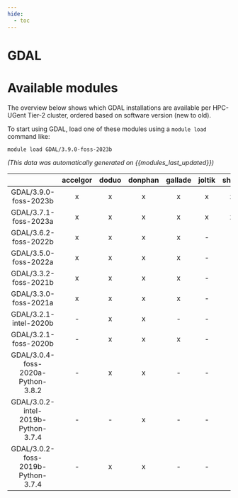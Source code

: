 ```yaml
---
hide:
  - toc
---
```


GDAL
====

# Available modules


The overview below shows which GDAL installations are available per HPC-UGent Tier-2 cluster, ordered based on software version (new to old).

To start using GDAL, load one of these modules using a `module load` command like:

```shell
module load GDAL/3.9.0-foss-2023b
```

*(This data was automatically generated on {{modules_last_updated}})*  

| |accelgor|doduo|donphan|gallade|joltik|shinx|skitty|
| :---: | :---: | :---: | :---: | :---: | :---: | :---: | :---: |
|GDAL/3.9.0-foss-2023b|x|x|x|x|x|x|x|
|GDAL/3.7.1-foss-2023a|x|x|x|x|x|x|x|
|GDAL/3.6.2-foss-2022b|x|x|x|x|-|-|-|
|GDAL/3.5.0-foss-2022a|x|x|x|x|-|-|-|
|GDAL/3.3.2-foss-2021b|x|x|x|x|-|-|-|
|GDAL/3.3.0-foss-2021a|x|x|x|x|-|-|-|
|GDAL/3.2.1-intel-2020b|-|x|x|-|-|-|-|
|GDAL/3.2.1-foss-2020b|-|x|x|x|-|-|-|
|GDAL/3.0.4-foss-2020a-Python-3.8.2|-|x|x|-|-|-|-|
|GDAL/3.0.2-intel-2019b-Python-3.7.4|-|-|x|-|-|-|-|
|GDAL/3.0.2-foss-2019b-Python-3.7.4|-|x|x|-|-|-|-|
